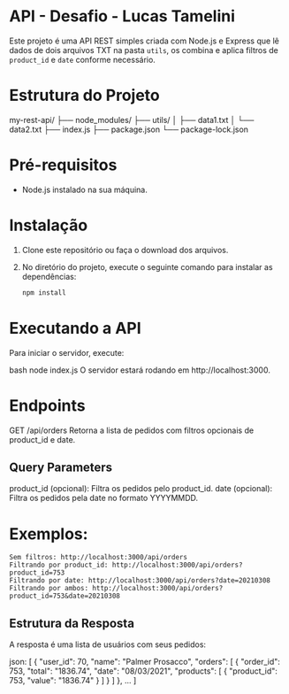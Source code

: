 # API - Desafio - Lucas Tamelini

Este projeto é uma API REST simples criada com Node.js e Express que lê dados de dois arquivos TXT na pasta `utils`, os combina e aplica filtros de `product_id` e `date` conforme necessário.

# Estrutura do Projeto

my-rest-api/
├── node_modules/
├── utils/
│ ├── data1.txt
│ └── data2.txt
├── index.js
├── package.json
└── package-lock.json

# Pré-requisitos

- Node.js instalado na sua máquina.

# Instalação

1. Clone este repositório ou faça o download dos arquivos.

2. No diretório do projeto, execute o seguinte comando para instalar as dependências:

   ```bash
   npm install

# Executando a API
Para iniciar o servidor, execute:

bash
node index.js
O servidor estará rodando em http://localhost:3000.

# Endpoints
GET /api/orders
Retorna a lista de pedidos com filtros opcionais de product_id e date.

## Query Parameters
product_id (opcional): Filtra os pedidos pelo product_id.
date (opcional): Filtra os pedidos pela date no formato YYYYMMDD.

# Exemplos:
    Sem filtros: http://localhost:3000/api/orders
    Filtrando por product_id: http://localhost:3000/api/orders?product_id=753
    Filtrando por date: http://localhost:3000/api/orders?date=20210308
    Filtrando por ambos: http://localhost:3000/api/orders?product_id=753&date=20210308
    
## Estrutura da Resposta
A resposta é uma lista de usuários com seus pedidos:

json: 
    [
    {
        "user_id": 70,
        "name": "Palmer Prosacco",
        "orders": [
        {
            "order_id": 753,
            "total": "1836.74",
            "date": "08/03/2021",
            "products": [
            {
                "product_id": 753,
                "value": "1836.74"
            }
            ]
        }
        ]
    },
    ...
    ]



